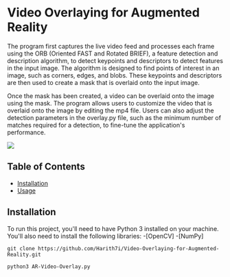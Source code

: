 #  Video Overlaying for Augmented Reality
The program first captures the live video feed and processes each frame using the ORB (Oriented FAST and Rotated BRIEF), a feature detection and description algorithm, to detect keypoints and descriptors to detect features in the input image. The algorithm is designed to find points of interest in an image, such as corners, edges, and blobs. These keypoints and descriptors are then used to create a mask that is overlaid onto the input image.

Once the mask has been created, a video can be overlaid onto the image using the mask. The program allows users to customize the video that is overlaid onto the image by editing the mp4 file. Users can also adjust the detection parameters in the overlay.py file, such as the minimum number of matches required for a detection, to fine-tune the application's performance.
  
![](https://github.com/Harith7i/Video-Overlaying-for-Augmented-Reality/blob/main/demo.gif)
 
## Table of Contents

- [Installation](#installation)
- [Usage](#usage)


## Installation
To run this project, you'll need to have Python 3 installed on your machine. You'll also need to install the following libraries:
-[OpenCV]
-[NumPy]

```
git clone https://github.com/Harith7i/Video-Overlaying-for-Augmented-Reality.git
```

```
python3 AR-Video-Overlay.py
```
